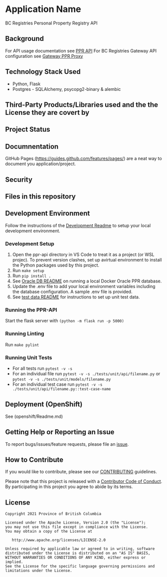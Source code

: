 # Application Name

BC Registries Personal Property Registry API

## Background
For API usage documentation see [PPR API](https://yfthig-test.web.app/ppr-api) 
For BC Registries Gateway API configuration see [Gateway PPR Proxy](https://github.com/bcregistry/apigw/blob/master/proxy/README-ppr.md)

## Technology Stack Used
* Python, Flask
* Postgres -  SQLAlchemy, psycopg2-binary & alembic

## Third-Party Products/Libraries used and the the License they are covert by

## Project Status

## Documnentation

GitHub Pages (https://guides.github.com/features/pages/) are a neat way to document you application/project.

## Security


## Files in this repository


## Development Environment
Follow the instructions of the [Development Readme](https://github.com/bcgov/entity/blob/master/docs/development.md)
to setup your local development environment.

### Development Setup
1. Open the ppr-api directory in VS Code to treat it as a project (or WSL projec). To prevent version clashes, set up avirtual environment to install the Python packages used by this project.
1. Run `make setup`
1. Run `pip install .`
1. See [Oracle DB README](./oracle-db/README.md) on running a local Docker Oracle PPR database.
1. Update the .env file to add your local environment variables including the database configuration. A sample .env file is provided.
1. See [test data README](./test_data/README.md) for instructions to set up unit test data.

### Running the PPR-API
Start the flask server with `(python -m flask run -p 5000)`

### Running Linting
Run `make pylint`

### Running Unit Tests
- For all tests run `pytest -v -s` 
- For an individual file run `pytest -v -s ./tests/unit/api/filename.py` or `pytest -v -s ./tests/unit/models/filename.py`
- For an individual test case run `pytest -v -s ./tests/unit/api/filename.py::test-case-name`
  
## Deployment (OpenShift)

See (openshift/Readme.md)

## Getting Help or Reporting an Issue

To report bugs/issues/feature requests, please file an [issue](../../issues).

## How to Contribute

If you would like to contribute, please see our [CONTRIBUTING](./CONTRIBUTING.md) guidelines.

Please note that this project is released with a [Contributor Code of Conduct](./CODE_OF_CONDUCT.md).
By participating in this project you agree to abide by its terms.

## License

    Copyright 2021 Province of British Columbia

    Licensed under the Apache License, Version 2.0 (the "License");
    you may not use this file except in compliance with the License.
    You may obtain a copy of the License at

       http://www.apache.org/licenses/LICENSE-2.0

    Unless required by applicable law or agreed to in writing, software
    distributed under the License is distributed on an "AS IS" BASIS,
    WITHOUT WARRANTIES OR CONDITIONS OF ANY KIND, either express or implied.
    See the License for the specific language governing permissions and
    limitations under the License.

